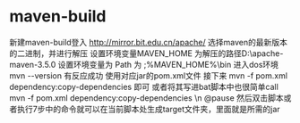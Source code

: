 # maven-build
新建maven-build登入 http://mirror.bit.edu.cn/apache/ 选择maven的最新版本的二进制，并进行解压
设置环境变量MAVEN_HOME 为解压的路径D:\apache-maven-3.5.0
设置环境变量为 Path 为 ;%MAVEN_HOME%\bin
进入dos环境mvn --version  有反应成功
使用对应jar的pom.xml文件
接下来 mvn -f pom.xml dependency:copy-dependencies 即可
或者将其写进bat脚本中也很简单call mvn -f pom.xml dependency:copy-dependencies \n @pause
然后双击脚本或者执行7步中的命令就可以在当前脚本处生成target文件夹，里面就是所需的jar
